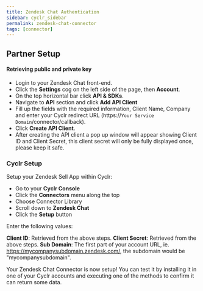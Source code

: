 ```yaml
---
title: Zendesk Chat Authentication
sidebar: cyclr_sidebar
permalink: zendesk-chat-connector
tags: [connector]
---
```


## Partner Setup

#### Retrieving public and private key
* Login to your Zendesk Chat front-end. 
* Click the **Settings** cog on the left side of the page, then **Account**.
* On the top horizontal bar click **API & SDKs**.
* Navigate to **API** section and click **Add API Client**
* Fill up the fields with the required information, Client Name, Company and enter your Cyclr redirect URL (https://``Your Service Domain``/connector/callback).
* Click **Create API Client**.
* After creating the API client a pop up window will appear showing Client ID and Client Secret, this client secret will only be fully displayed once, please keep it safe.

### Cyclr Setup

Setup your Zendesk Sell App within Cyclr:

*   Go to your **Cyclr Console**
*   Click the **Connectors** menu along the top
*   Choose Connector Library
*   Scroll down to **Zendesk Chat**
*   Click the **Setup** button

Enter the following values:

**Client ID**: Retrieved from the above steps.
**Client Secret**: Retrieved from the above steps.
**Sub Domain**: The first part of your account URL, ie. https://mycompanysubdomain.zendesk.com/, the subdomain would be "mycompanysubdomain".


Your Zendesk Chat Connector is now setup! You can test it by installing it in one of your Cyclr accounts and executing one of the methods to confirm it can return some data.
